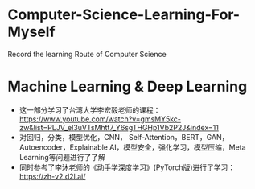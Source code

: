 # Computer-Science-Learning-For-Myself
Record the learning Route of Computer Science

# Machine Learning & Deep Learning
* 这一部分学习了台湾大学李宏毅老师的课程：https://www.youtube.com/watch?v=gmsMY5kc-zw&list=PLJV_el3uVTsMhtt7_Y6sgTHGHp1Vb2P2J&index=11
* 对回归，分类，模型优化，CNN， Self-Attention，BERT，GAN，Autoencoder，Explainable AI，模型安全，强化学习，模型压缩，Meta Learning等问题进行了了解
* 同时参考了李沐老师的《动手学深度学习》(PyTorch版)进行了学习：https://zh-v2.d2l.ai/
